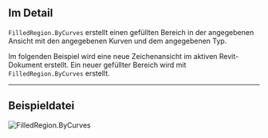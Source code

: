 ## Im Detail
`FilledRegion.ByCurves` erstellt einen gefüllten Bereich in der angegebenen Ansicht mit den angegebenen Kurven und dem angegebenen Typ.

Im folgenden Beispiel wird eine neue Zeichenansicht im aktiven Revit-Dokument erstellt. Ein neuer gefüllter Bereich wird mit `FilledRegion.ByCurves` erstellt.

___
## Beispieldatei

![FilledRegion.ByCurves](./Revit.Elements.FilledRegion.ByCurves_img.jpg)
